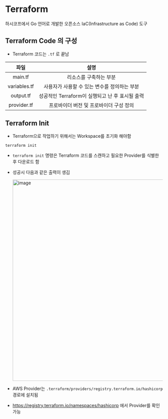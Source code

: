 # Terraform
하시코프에서 Go 언어로 개발한 오픈소스 IaC(Infrastructure as Code) 도구

## Terraform Code 의 구성
- Terraform 코드는 `.tf` 로 끝남

|파일|설명|
|:--:|:--:|
|main.tf|리소스를 구축하는 부분|
|variables.tf|사용자가 사용할 수 있는 변수를 정의하는 부분|
|output.tf|성공적인 Terraform이 실행되고 난 후 표시될 출력|
|provider.tf|프로바이더 버전 및 프로바이더 구성 정의|

## Terraform Init
- Terraform으로 작업하기 위해서는 Workspace를 초기화 해야함
```
terraform init
```
- `terraform init` 명령은 Terraform 코드를 스캔하고 필요한 Provider를 식별한 후 다운로드 함
- 성공시 다음과 같은 출력이 생김

  <img width="645" alt="image" src="https://github.com/jaewonLeeKOR/IaC/assets/58386334/402681fd-3e94-4935-bcbd-b9eb3f80fc66">
- AWS Provider는 `.terraform/providers/registry.terraform.io/hashicorp` 경로에 설치됨
- https://registry.terraform.io/namespaces/hashicorp 에서 Provider를 확인 가능
